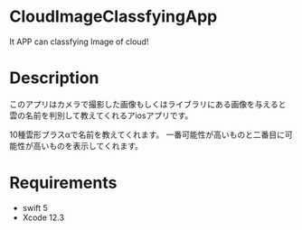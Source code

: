 # CloudImageClassfyingApp

It APP can classfying Image of cloud!

# Description
このアプリはカメラで撮影した画像もしくはライブラリにある画像を与えると
雲の名前を判別して教えてくれるアiosアプリです。

10種雲形プラスαで名前を教えてくれます。
一番可能性が高いものと二番目に可能性が高いものを表示してくれます。


# Requirements
- swift 5
- Xcode 12.3


